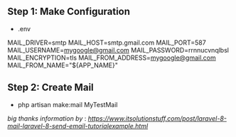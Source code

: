 ## Step 1: Make Configuration

-   .env

MAIL_DRIVER=smtp
MAIL_HOST=smtp.gmail.com
MAIL_PORT=587
MAIL_USERNAME=mygoogle@gmail.com
MAIL_PASSWORD=rrnnucvnqlbsl
MAIL_ENCRYPTION=tls
MAIL_FROM_ADDRESS=mygoogle@gmail.com
MAIL_FROM_NAME="${APP_NAME}"

## Step 2: Create Mail

-   php artisan make:mail MyTestMail

_big thanks information by_ :
*https://www.itsolutionstuff.com/post/laravel-8-mail-laravel-8-send-email-tutorialexample.html*
